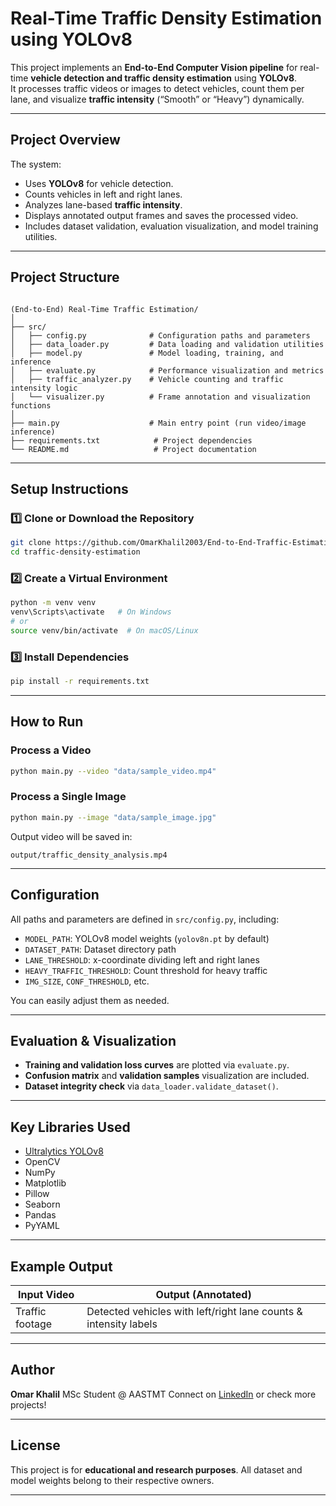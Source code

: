 
# Real-Time Traffic Density Estimation using YOLOv8

This project implements an **End-to-End Computer Vision pipeline** for real-time **vehicle detection and traffic density estimation** using **YOLOv8**.  
It processes traffic videos or images to detect vehicles, count them per lane, and visualize **traffic intensity** (“Smooth” or “Heavy”) dynamically.

---

## Project Overview

The system:
- Uses **YOLOv8** for vehicle detection.
- Counts vehicles in left and right lanes.
- Analyzes lane-based **traffic intensity**.
- Displays annotated output frames and saves the processed video.
- Includes dataset validation, evaluation visualization, and model training utilities.

---

## Project Structure

```

(End-to-End) Real-Time Traffic Estimation/
│
├── src/
│   ├── config.py              # Configuration paths and parameters
│   ├── data_loader.py         # Data loading and validation utilities
│   ├── model.py               # Model loading, training, and inference
│   ├── evaluate.py            # Performance visualization and metrics
│   ├── traffic_analyzer.py    # Vehicle counting and traffic intensity logic
│   └── visualizer.py          # Frame annotation and visualization functions
│
├── main.py                    # Main entry point (run video/image inference)
├── requirements.txt            # Project dependencies
└── README.md                   # Project documentation

````

---

## Setup Instructions

### 1️⃣ Clone or Download the Repository
```bash
git clone https://github.com/OmarKhalil2003/End-to-End-Traffic-Estimation-using-YOLOv8
cd traffic-density-estimation
````

### 2️⃣ Create a Virtual Environment

```bash
python -m venv venv
venv\Scripts\activate   # On Windows
# or
source venv/bin/activate  # On macOS/Linux
```

### 3️⃣ Install Dependencies

```bash
pip install -r requirements.txt
```

---

##  How to Run

### Process a Video

```bash
python main.py --video "data/sample_video.mp4"
```

### Process a Single Image

```bash
python main.py --image "data/sample_image.jpg"
```

Output video will be saved in:

```
output/traffic_density_analysis.mp4
```

---

##  Configuration

All paths and parameters are defined in `src/config.py`, including:

* `MODEL_PATH`: YOLOv8 model weights (`yolov8n.pt` by default)
* `DATASET_PATH`: Dataset directory path
* `LANE_THRESHOLD`: x-coordinate dividing left and right lanes
* `HEAVY_TRAFFIC_THRESHOLD`: Count threshold for heavy traffic
* `IMG_SIZE`, `CONF_THRESHOLD`, etc.

You can easily adjust them as needed.

---

## Evaluation & Visualization

* **Training and validation loss curves** are plotted via `evaluate.py`.
* **Confusion matrix** and **validation samples** visualization are included.
* **Dataset integrity check** via `data_loader.validate_dataset()`.

---

## Key Libraries Used

* [Ultralytics YOLOv8](https://github.com/ultralytics/ultralytics)
* OpenCV
* NumPy
* Matplotlib
* Pillow
* Seaborn
* Pandas
* PyYAML

---

## Example Output

| Input Video     | Output (Annotated)                                               |
| --------------- | ---------------------------------------------------------------- |
| Traffic footage | Detected vehicles with left/right lane counts & intensity labels |

---

##  Author

**Omar Khalil**
MSc Student @ AASTMT
Connect on [LinkedIn](https://www.linkedin.com/in/omar-khalil-10om01) or check more projects!

---

## License

This project is for **educational and research purposes**.
All dataset and model weights belong to their respective owners.

---
